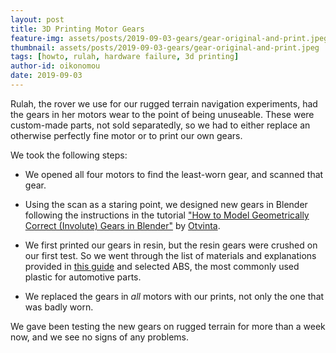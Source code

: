 ```yaml
---
layout: post
title: 3D Printing Motor Gears
feature-img: assets/posts/2019-09-03-gears/gear-original-and-print.jpeg
thumbnail: assets/posts/2019-09-03-gears/gear-original-and-print.jpeg
tags: [howto, rulah, hardware failure, 3d printing]
author-id: oikonomou
date: 2019-09-03
---
```


Rulah, the rover we use for our rugged terrain navigation experiments,
had the gears in her motors wear to the point of being unuseable.
These were custom-made parts, not sold separatedly, so we had to
either replace an otherwise perfectly fine motor or to print our own
gears.

<!--more-->

We took the following steps:

 * We opened all four motors to find the least-worn gear,
   and scanned that gear.

 * Using the scan as a staring point, we designed new gears in
   Blender following the instructions in the tutorial
   [&quot;How to Model Geometrically Correct (Involute) Gears in Blender&quot;](https://www.youtube.com/watch?v=DqBOva04lcE)
   by [Otvinta](http://www.otvinta.com).

 * We first printed our gears in resin, but the resin gears
   were crushed on our first test. So we went through
   the list of materials and explanations provided in
   [this guide](https://3dinsider.com/3d-printing-materials)
   and selected ABS, the most commonly used plastic for automotive
   parts.
   
 * We replaced the gears in _all_ motors with our prints, not only the
   one that was badly worn.

We gave been testing the new gears on rugged terrain for more than a
week now, and we see no signs of any problems.
